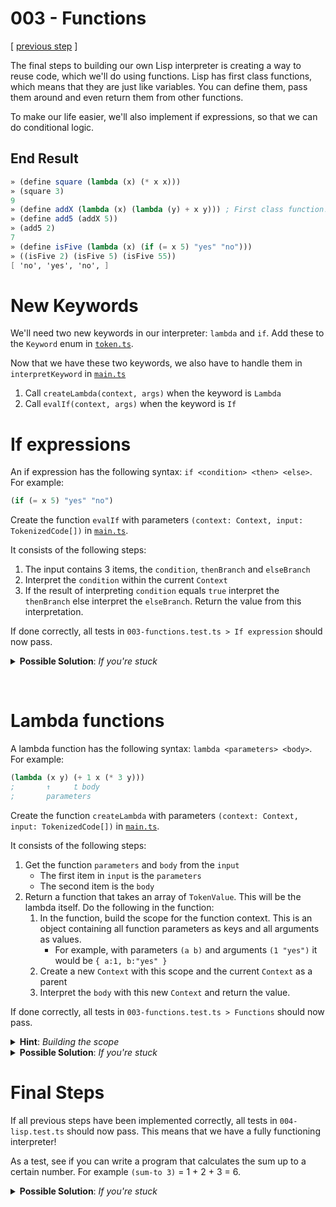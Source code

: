 # 003 - Functions

[ [previous step](./002%20-%20Variables.md) ]

The final steps to building our own Lisp interpreter is creating a way to reuse code, which we'll do using functions. Lisp has first class functions, which means that they are just like variables. You can define them, pass them around and even return them from other functions.

To make our life easier, we'll also implement if expressions, so that we can do conditional logic.

## End Result

```scheme
» (define square (lambda (x) (* x x)))
» (square 3)
9
» (define addX (lambda (x) (lambda (y) + x y))) ; First class function!
» (define add5 (addX 5))
» (add5 2)
7
» (define isFive (lambda (x) (if (= x 5) "yes" "no")))
» ((isFive 2) (isFive 5) (isFive 55))
[ 'no', 'yes', 'no', ]
```

# New Keywords

We'll need two new keywords in our interpreter: `lambda` and `if`. Add these to the `Keyword` enum in [`token.ts`](../src/token.ts).

Now that we have these two keywords, we also have to handle them in `interpretKeyword` in [`main.ts`](../src/main.ts)

1. Call `createLambda(context, args)` when the keyword is `Lambda`
1. Call `evalIf(context, args)` when the keyword is `If`

# If expressions

An if expression has the following syntax: `if <condition> <then> <else>`. For example:

```scheme
(if (= x 5) "yes" "no")
```

Create the function `evalIf` with parameters `(context: Context, input: TokenizedCode[])` in [`main.ts`](../src/main.ts).

It consists of the following steps:

1. The input contains 3 items, the `condition`, `thenBranch` and `elseBranch`
1. Interpret the `condition` within the current `Context`
1. If the result of interpreting `condition` equals `true` interpret the `thenBranch` else interpret the `elseBranch`. Return the value from this interpretation.

If done correctly, all tests in `003-functions.test.ts > If expression` should now pass.

<details> 
  <summary> <b>Possible Solution</b>: <i>If you're stuck</i> </summary>

```ts
const evalIf = (context: Context, input: TokenizedCode[]) => {
  const [condition, thenBranch, elseBranch] = input;
  const result = interpret(condition, context);
  const branch = result == true ? thenBranch : elseBranch;
  return interpret(branch, context);
};
```

</details>

&nbsp;

# Lambda functions

A lambda function has the following syntax: `lambda <parameters> <body>`. For example:

```scheme
(lambda (x y) (+ 1 x (* 3 y)))
;       ↑     ⮤ body
;       parameters
```

Create the function `createLambda` with parameters `(context: Context, input: TokenizedCode[])` in [`main.ts`](../src/main.ts).

It consists of the following steps:

1. Get the function `parameters` and `body` from the `input`
   - The first item in `input` is the `parameters`
   - The second item is the `body`
1. Return a function that takes an array of `TokenValue`. This will be the lambda itself. Do the following in the function:
   1. In the function, build the scope for the function context. This is an object containing all function parameters as keys and all arguments as values.
      - For example, with parameters `(a b)` and arguments `(1 "yes")` it would be `{ a:1, b:"yes" }`
   1. Create a new `Context` with this scope and the current `Context` as a parent
   1. Interpret the `body` with this new `Context` and return the value.

If done correctly, all tests in `003-functions.test.ts > Functions` should now pass.

<details> 
  <summary> <b>Hint</b>: <i>Building the scope</i> </summary>

```ts
// The index of the value in the argument array is equal to the item in the parameter array

const scope = {}; // Make an empty object, this will be filled later

for (let index = 0; index < args.length; index++) {
  // Get value of the Identifier token
  const parameter = toToken(params[index]).value.toString();

  const argument = args[index];

  scope[parameter] = argument;
}
```

</details>

<details> 
  <summary> <b>Possible Solution</b>: <i>If you're stuck</i> </summary>

```ts
const createLambda = (context: Context, input: TokenizedCode[]) => {
  const [params, body] = input;
  if (isToken(params)) return invalid();

  return (args: TokenValue[]) => {
    const scope = {};

    for (let index = 0; index < args.length; index++) {
      const argument = args[index];
      const parameter = getTokenValueString(params[index]);

      scope[parameter] = argument;
    }

    return interpret(body, new Context(scope, context));
  };
};
```

</details>

# Final Steps

If all previous steps have been implemented correctly, all tests in `004-lisp.test.ts` should now pass. This means that we have a fully functioning interpreter!

As a test, see if you can write a program that calculates the sum up to a certain number. For example `(sum-to 3)` = 1 + 2 + 3 = 6.

<details> 
  <summary> <b>Possible Solution</b>: <i>If you're stuck</i> </summary>

```scheme
(define is-zero (lambda (n) (= n 0)))
(define dec (lambda (n) (- n 1)))

(define sum-to (lambda (n) (
  if (is-zero n) 0 (+ n (sum-to (dec n)))
)))

(sum-to 3)  ; 6
(sum-to 5)  ; 15
(sum-to 15) ; 120
```

</details>
